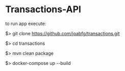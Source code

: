 # Transactions-API

to run app execute:

$> git clone https://github.com/joabfg/transactions.git

$> cd transactions

$> mvn clean package

$> docker-compose up --build